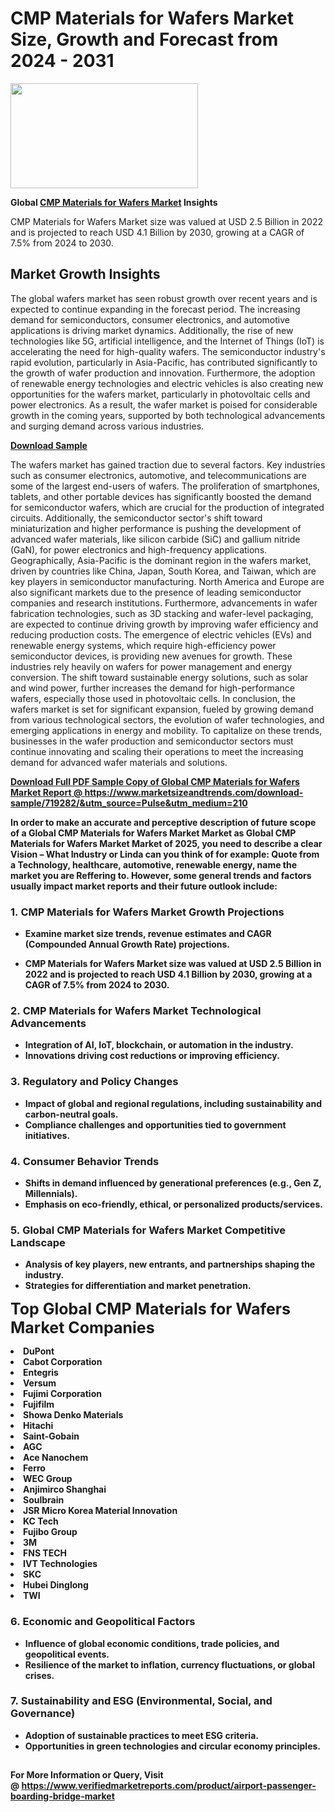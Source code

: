 <H1>CMP Materials for Wafers Market Size, Growth and Forecast from 2024 - 2031</H1><img class="aligncenter size-medium wp-image-584254" src="https://thirdeyenews.in/wp-content/uploads/2024/09/Global-Market-Research-300x168.jpeg" alt="" width="300" height="168" /><p><strong>Global&nbsp;<a href="https://www.marketsizeandtrends.com/download-sample/719282/&amp;utm_source=Pulse&amp;utm_medium=210">CMP Materials for Wafers Market</a> Insights</strong></p><p>CMP Materials for Wafers Market size was valued at USD 2.5 Billion in 2022 and is projected to reach USD 4.1 Billion by 2030, growing at a CAGR of 7.5% from 2024 to 2030.</p><p><h2>Market Growth Insights</h2> <p>The global wafers market has seen robust growth over recent years and is expected to continue expanding in the forecast period. The increasing demand for semiconductors, consumer electronics, and automotive applications is driving market dynamics. Additionally, the rise of new technologies like 5G, artificial intelligence, and the Internet of Things (IoT) is accelerating the need for high-quality wafers. The semiconductor industry's rapid evolution, particularly in Asia-Pacific, has contributed significantly to the growth of wafer production and innovation. Furthermore, the adoption of renewable energy technologies and electric vehicles is also creating new opportunities for the wafers market, particularly in photovoltaic cells and power electronics. As a result, the wafer market is poised for considerable growth in the coming years, supported by both technological advancements and surging demand across various industries.</p> <p><strong><a href="#">Download Sample</a></strong></p> <p>The wafers market has gained traction due to several factors. Key industries such as consumer electronics, automotive, and telecommunications are some of the largest end-users of wafers. The proliferation of smartphones, tablets, and other portable devices has significantly boosted the demand for semiconductor wafers, which are crucial for the production of integrated circuits. Additionally, the semiconductor sector's shift toward miniaturization and higher performance is pushing the development of advanced wafer materials, like silicon carbide (SiC) and gallium nitride (GaN), for power electronics and high-frequency applications. Geographically, Asia-Pacific is the dominant region in the wafers market, driven by countries like China, Japan, South Korea, and Taiwan, which are key players in semiconductor manufacturing. North America and Europe are also significant markets due to the presence of leading semiconductor companies and research institutions. Furthermore, advancements in wafer fabrication technologies, such as 3D stacking and wafer-level packaging, are expected to continue driving growth by improving wafer efficiency and reducing production costs. The emergence of electric vehicles (EVs) and renewable energy systems, which require high-efficiency power semiconductor devices, is providing new avenues for growth. These industries rely heavily on wafers for power management and energy conversion. The shift toward sustainable energy solutions, such as solar and wind power, further increases the demand for high-performance wafers, especially those used in photovoltaic cells. In conclusion, the wafers market is set for significant expansion, fueled by growing demand from various technological sectors, the evolution of wafer technologies, and emerging applications in energy and mobility. To capitalize on these trends, businesses in the wafer production and semiconductor sectors must continue innovating and scaling their operations to meet the increasing demand for advanced wafer materials and solutions.</p> <p><strong><a href="#"></p><p><span class=""><strong>Download Full PDF Sample Copy of Global CMP Materials for Wafers Market Report</strong> @ <a href="https://www.marketsizeandtrends.com/download-sample/719282/&amp;utm_source=Pulse&amp;utm_medium=210" target="_blank">https://www.marketsizeandtrends.com/download-sample/719282/&amp;utm_source=Pulse&amp;utm_medium=210</a></span></p><p>In order to make an accurate and perceptive description of future scope of a Global&nbsp;CMP Materials for Wafers Market Market as Global&nbsp;CMP Materials for Wafers Market Market of 2025, you need to describe a clear Vision &ndash; What Industry or Linda can you think of for example: Quote from a Technology, healthcare, automotive, renewable energy, name the market you are Reffering to. However, some general trends and factors usually impact market reports and their future outlook include:</p><h3>1.&nbsp;<strong>CMP Materials for Wafers Market Growth Projections</strong></h3><ul><li>Examine market size trends, revenue estimates and CAGR (Compounded Annual Growth Rate) projections.</li><li><p>CMP Materials for Wafers Market size was valued at USD 2.5 Billion in 2022 and is projected to reach USD 4.1 Billion by 2030, growing at a CAGR of 7.5% from 2024 to 2030.</p></li></ul><h3>2.&nbsp;<strong>CMP Materials for Wafers Market Technological Advancements</strong></h3><ul><li>Integration of AI, IoT, blockchain, or automation in the industry.</li><li>Innovations driving cost reductions or improving efficiency.</li></ul><h3>3.&nbsp;<strong>Regulatory and Policy Changes</strong></h3><ul><li>Impact of global and regional regulations, including sustainability and carbon-neutral goals.</li><li>Compliance challenges and opportunities tied to government initiatives.</li></ul><h3>4.&nbsp;<strong>Consumer Behavior Trends</strong></h3><ul><li>Shifts in demand influenced by generational preferences (e.g., Gen Z, Millennials).</li><li>Emphasis on eco-friendly, ethical, or personalized products/services.</li></ul><h3>5.&nbsp;<strong>Global CMP Materials for Wafers Market Competitive Landscape</strong></h3><ul><li>Analysis of key players, new entrants, and partnerships shaping the industry.</li><li>Strategies for differentiation and market penetration.</li></ul><p data-pm-slice="1 1 []"><span style="color: inherit; font-family: inherit; font-size: 25px;">Top Global CMP Materials for Wafers Market Companies</span></p><div class="" data-test-id=""><p><li>DuPont</li><li> Cabot Corporation</li><li> Entegris</li><li> Versum</li><li> Fujimi Corporation</li><li> Fujifilm</li><li> Showa Denko Materials</li><li> Hitachi</li><li> Saint-Gobain</li><li> AGC</li><li> Ace Nanochem</li><li> Ferro</li><li> WEC Group</li><li> Anjimirco Shanghai</li><li> Soulbrain</li><li> JSR Micro Korea Material Innovation</li><li> KC Tech</li><li> Fujibo Group</li><li> 3M</li><li> FNS TECH</li><li> IVT Technologies</li><li> SKC</li><li> Hubei Dinglong</li><li> TWI</li></p></div><h3>6.&nbsp;<strong>Economic and Geopolitical Factors</strong></h3><ul><li>Influence of global economic conditions, trade policies, and geopolitical events.</li><li>Resilience of the market to inflation, currency fluctuations, or global crises.</li></ul><h3>7.&nbsp;<strong>Sustainability and ESG (Environmental, Social, and Governance)</strong></h3><ul><li>Adoption of sustainable practices to meet ESG criteria.</li><li>Opportunities in green technologies and circular economy principles.</li></ul><h2><strong style="font-size: 14px;">For More Information or Query, Visit @&nbsp;</strong><a style="background-color: #ffffff; font-size: 14px;" href="https://www.marketsizeandtrends.com/report/cmp-materials-for-wafers-market/" target="_blank">https://www.verifiedmarketreports.com/product/airport-passenger-boarding-bridge-market</a></h2>

